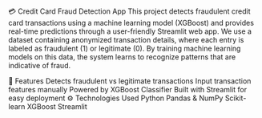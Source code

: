 💳 Credit Card Fraud Detection App
This project detects fraudulent credit card transactions using a machine learning model (XGBoost) and provides real-time predictions through a user-friendly Streamlit web app.
We use a dataset containing anonymized transaction details, where each entry is labeled as fraudulent (1) or legitimate (0). By training machine learning models on this data, the system learns to recognize patterns that are indicative of fraud.

📌 Features
Detects fraudulent vs legitimate transactions
Input transaction features manually
Powered by XGBoost Classifier
Built with Streamlit for easy deployment
⚙️ Technologies Used
Python
Pandas & NumPy
Scikit-learn
XGBoost
Streamlit
